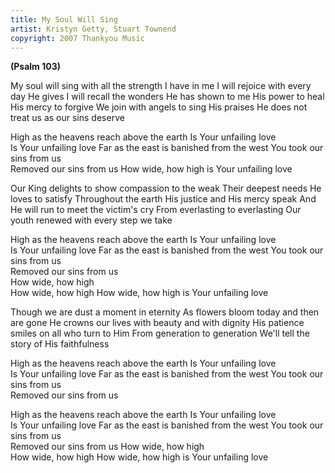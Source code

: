 ```yaml
---
title: My Soul Will Sing
artist: Kristyn Getty, Stuart Townend
copyright: 2007 Thankyou Music
---
```

<strong>(Psalm 103)</strong>


My soul will sing with all the strength I have in me
I will rejoice with every day He gives
I will recall the wonders He has shown to me
His power to heal \
His mercy to forgive
We join with angels to sing His praises
He does not treat us as our sins deserve

  High as the heavens reach above the earth
  Is Your unfailing love\
  Is Your unfailing love
  Far as the east is banished from the west
  You took our sins from us\
  Removed our sins from us
  How wide, how high is Your unfailing love

Our King delights to show compassion to the weak
Their deepest needs He loves to satisfy
Throughout the earth His justice and His mercy speak
And He will run to meet the victim's cry
From everlasting to everlasting
Our youth renewed with every step we take

  High as the heavens reach above the earth
  Is Your unfailing love\
  Is Your unfailing love
  Far as the east is banished from the west
  You took our sins from us\
  Removed our sins from us\
  How wide, how high\
  How wide, how high
  How wide, how high is Your unfailing love

Though we are dust a moment in eternity
As flowers bloom today and then are gone
He crowns our lives with beauty and with dignity
His patience smiles on all who turn to Him
From generation to generation
We'll tell the story of His faithfulness

  High as the heavens reach above the earth
  Is Your unfailing love\
  Is Your unfailing love
  Far as the east is banished from the west
  You took our sins from us\
  Removed our sins from us

  High as the heavens reach above the earth
  Is Your unfailing love\
  Is Your unfailing love
  Far as the east is banished from the west
  You took our sins from us\
  Removed our sins from us
  How wide, how high\
  How wide, how high
  How wide, how high is Your unfailing love